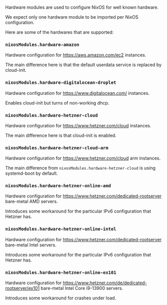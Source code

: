 Hardware modules are used to configure NixOS for well known hardware.

We expect only one hardware module to be imported per NixOS configuration.

Here are some of the hardwares that are supported:

### `nixosModules.hardware-amazon`

Hardware configuration for <https://aws.amazon.com/ec2> instances.

The main difference here is that the default userdata service is replaced by cloud-init.

### `nixosModules.hardware-digitalocean-droplet`

Hardware configuration for <https://www.digitalocean.com/> instances.

Enables cloud-init but turns of non-working dhcp.

### `nixosModules.hardware-hetzner-cloud`

Hardware configuration for <https://www.hetzner.com/cloud> instances.

The main difference here is that cloud-init is enabled.

### `nixosModules.hardware-hetzner-cloud-arm`

Hardware configuration for <https://www.hetzner.com/cloud> arm instances.

The main difference from `nixosModules.hardware-hetzner-cloud` is using systemd-boot by default.

### `nixosModules.hardware-hetzner-online-amd`

Hardware configuration for <https://www.hetzner.com/dedicated-rootserver> bare-metal AMD servers.

Introduces some workaround for the particular IPv6 configuration that Hetzner has.

### `nixosModules.hardware-hetzner-online-intel`

Hardware configuration for <https://www.hetzner.com/dedicated-rootserver> bare-metal Intel servers.

Introduces some workaround for the particular IPv6 configuration that Hetzner has.

### `nixosModules.hardware-hetzner-online-ex101`

Hardware configuration for <https://www.hetzner.com/de/dedicated-rootserver/ex101> bare-metal Intel Core i9-13900 servers.

Introduces some workaround for crashes under load.

